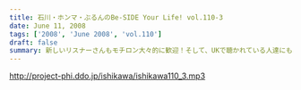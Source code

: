 ```yaml
---
title: 石川・ホンマ・ぶるんのBe-SIDE Your Life! vol.110-3
date: June 11, 2008
tags: ['2008', 'June 2008', 'vol.110']
draft: false
summary: 新しいリスナーさんもモチロン大々的に歓迎！そして、UKで聴かれている人達にも拍手。雨が続いている関東地方ですが、野球観戦強行開催の予感。次回配信を待て！NAMAE
---
```


http://project-phi.ddo.jp/ishikawa/ishikawa110_3.mp3